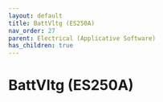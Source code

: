 ```yaml
---
layout: default
title: BattVltg (ES250A)
nav_order: 27
parent: Electrical (Applicative Software)
has_children: true
---
```

# BattVltg (ES250A)
